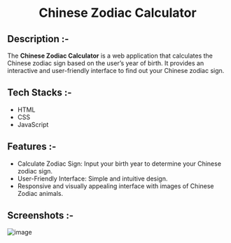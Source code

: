 # <p align="center">Chinese Zodiac Calculator</p>

## Description :-

The **Chinese Zodiac Calculator** is a web application that calculates the Chinese zodiac sign based on the user’s year of birth. It provides an interactive and user-friendly interface to find out your Chinese zodiac sign.

## Tech Stacks :-

- HTML
- CSS
- JavaScript

## Features :-

- Calculate Zodiac Sign: Input your birth year to determine your Chinese zodiac sign.
- User-Friendly Interface: Simple and intuitive design.
- Responsive and visually appealing interface with images of Chinese Zodiac animals.

## Screenshots :-

![image](https://github.com/user-attachments/assets/9e4da760-a775-4f00-991c-2ecbb8b175e3)
